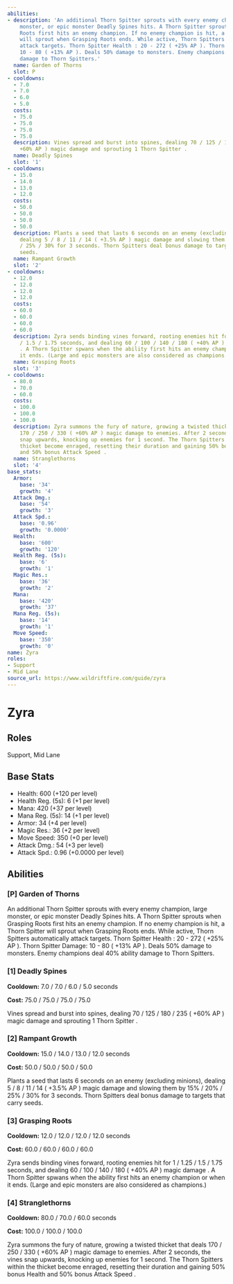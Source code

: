 ```yaml
---
abilities:
- description: 'An additional Thorn Spitter sprouts with every enemy champion, large
    monster, or epic monster Deadly Spines hits. A Thorn Spitter sprouts when Grasping
    Roots first hits an enemy champion. If no enemy champion is hit, a Thorn Spitter
    will sprout when Grasping Roots ends. While active, Thorn Spitters automatically
    attack targets. Thorn Spitter Health : 20 - 272 ( +25% AP ). Thorn Spitter Damage:
    10 - 80 ( +13% AP ). Deals 50% damage to monsters. Enemy champions deal 40% ability
    damage to Thorn Spitters.'
  name: Garden of Thorns
  slot: P
- cooldowns:
  - 7.0
  - 7.0
  - 6.0
  - 5.0
  costs:
  - 75.0
  - 75.0
  - 75.0
  - 75.0
  description: Vines spread and burst into spines, dealing 70 / 125 / 180 / 235 (
    +60% AP ) magic damage and sprouting 1 Thorn Spitter .
  name: Deadly Spines
  slot: '1'
- cooldowns:
  - 15.0
  - 14.0
  - 13.0
  - 12.0
  costs:
  - 50.0
  - 50.0
  - 50.0
  - 50.0
  description: Plants a seed that lasts 6 seconds on an enemy (excluding minions),
    dealing 5 / 8 / 11 / 14 ( +3.5% AP ) magic damage and slowing them by 15% / 20%
    / 25% / 30% for 3 seconds. Thorn Spitters deal bonus damage to targets that carry
    seeds.
  name: Rampant Growth
  slot: '2'
- cooldowns:
  - 12.0
  - 12.0
  - 12.0
  - 12.0
  costs:
  - 60.0
  - 60.0
  - 60.0
  - 60.0
  description: Zyra sends binding vines forward, rooting enemies hit for 1 / 1.25
    / 1.5 / 1.75 seconds, and dealing 60 / 100 / 140 / 180 ( +40% AP ) magic damage
    . A Thorn Spitter spwans when the ability first hits an enemy champion or when
    it ends. (Large and epic monsters are also considered as champions.)
  name: Grasping Roots
  slot: '3'
- cooldowns:
  - 80.0
  - 70.0
  - 60.0
  costs:
  - 100.0
  - 100.0
  - 100.0
  description: Zyra summons the fury of nature, growing a twisted thicket that deals
    170 / 250 / 330 ( +60% AP ) magic damage to enemies. After 2 seconds, the vines
    snap upwards, knocking up enemies for 1 second. The Thorn Spitters within the
    thicket become enraged, resetting their duration and gaining 50% bonus Health
    and 50% bonus Attack Speed .
  name: Stranglethorns
  slot: '4'
base_stats:
  Armor:
    base: '34'
    growth: '4'
  Attack Dmg.:
    base: '54'
    growth: '3'
  Attack Spd.:
    base: '0.96'
    growth: '0.0000'
  Health:
    base: '600'
    growth: '120'
  Health Reg. (5s):
    base: '6'
    growth: '1'
  Magic Res.:
    base: '36'
    growth: '2'
  Mana:
    base: '420'
    growth: '37'
  Mana Reg. (5s):
    base: '14'
    growth: '1'
  Move Speed:
    base: '350'
    growth: '0'
name: Zyra
roles:
- Support
- Mid Lane
source_url: https://www.wildriftfire.com/guide/zyra
---
```


# Zyra

## Roles

Support, Mid Lane

## Base Stats

- Health: 600 (+120 per level)
- Health Reg. (5s): 6 (+1 per level)
- Mana: 420 (+37 per level)
- Mana Reg. (5s): 14 (+1 per level)
- Armor: 34 (+4 per level)
- Magic Res.: 36 (+2 per level)
- Move Speed: 350 (+0 per level)
- Attack Dmg.: 54 (+3 per level)
- Attack Spd.: 0.96 (+0.0000 per level)

## Abilities

### [P] Garden of Thorns

An additional Thorn Spitter sprouts with every enemy champion, large monster, or epic monster Deadly Spines hits. A Thorn Spitter sprouts when Grasping Roots first hits an enemy champion. If no enemy champion is hit, a Thorn Spitter will sprout when Grasping Roots ends. While active, Thorn Spitters automatically attack targets. Thorn Spitter Health : 20 - 272 ( +25% AP ). Thorn Spitter Damage: 10 - 80 ( +13% AP ). Deals 50% damage to monsters. Enemy champions deal 40% ability damage to Thorn Spitters.

### [1] Deadly Spines

**Cooldown:** 7.0 / 7.0 / 6.0 / 5.0 seconds

**Cost:** 75.0 / 75.0 / 75.0 / 75.0

Vines spread and burst into spines, dealing 70 / 125 / 180 / 235 ( +60% AP ) magic damage and sprouting 1 Thorn Spitter .

### [2] Rampant Growth

**Cooldown:** 15.0 / 14.0 / 13.0 / 12.0 seconds

**Cost:** 50.0 / 50.0 / 50.0 / 50.0

Plants a seed that lasts 6 seconds on an enemy (excluding minions), dealing 5 / 8 / 11 / 14 ( +3.5% AP ) magic damage and slowing them by 15% / 20% / 25% / 30% for 3 seconds. Thorn Spitters deal bonus damage to targets that carry seeds.

### [3] Grasping Roots

**Cooldown:** 12.0 / 12.0 / 12.0 / 12.0 seconds

**Cost:** 60.0 / 60.0 / 60.0 / 60.0

Zyra sends binding vines forward, rooting enemies hit for 1 / 1.25 / 1.5 / 1.75 seconds, and dealing 60 / 100 / 140 / 180 ( +40% AP ) magic damage . A Thorn Spitter spwans when the ability first hits an enemy champion or when it ends. (Large and epic monsters are also considered as champions.)

### [4] Stranglethorns

**Cooldown:** 80.0 / 70.0 / 60.0 seconds

**Cost:** 100.0 / 100.0 / 100.0

Zyra summons the fury of nature, growing a twisted thicket that deals 170 / 250 / 330 ( +60% AP ) magic damage to enemies. After 2 seconds, the vines snap upwards, knocking up enemies for 1 second. The Thorn Spitters within the thicket become enraged, resetting their duration and gaining 50% bonus Health and 50% bonus Attack Speed .

